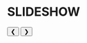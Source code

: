 # SLIDESHOW

<meta name="viewport" content="width=device-width, initial-scale=1">
<link rel="stylesheet" href="https://www.w3schools.com/w3css/4/w3.css">
<style>
.mySlides {display:none;}
</style>
<body>

<div class="w3-content w3-display-container">

<div class="w3-display-container mySlides">
  <img src="/img/HerderVan.jpg" style="width:100%">
  <div class="w3-display-topleft w3-large w3-container w3-padding-16 w3-purple">
    Herder van
  </div>
</div>

<div class="w3-display-container mySlides">
  <img src="/img/Landini.jpg" style="width:100%">
  <div class="w3-display-topleft w3-large w3-container w3-padding-16 w3-yellow">
    Landini
  </div>
</div>

<div class="w3-display-container mySlides">
  <img src="/img/LucernePostRain.jpg" style="width:100%">
  <div class="w3-display-topleft w3-large w3-container w3-padding-16 w3-purple">
    Lucerne Land Post Rain
  </div>
</div>

<div class="w3-display-container mySlides">
  <img src="/img/PerdelandPostRain.jpg" style="width:100%">
  <div class="w3-display-topleft w3-large w3-container w3-padding-16 w3-yellow">
    Horse Camp After Rain
  </div>
</div>

<div class="w3-display-container mySlides">
  <img src="/img/RichardFlowers.jpg" style="width:100%">
  <div class="w3-display-topleft w3-large w3-container w3-padding-16 w3-purple">
    Richards Land Flowers After Rain
  </div>
</div>

<div class="w3-display-container mySlides">
  <img src="/img/RichardsLandAfterRAin.jpg" style="width:100%">
  <div class="w3-display-topleft w3-large w3-container w3-padding-16 w3-yellow">
    Richards Land Growth After Rain
  </div>
</div>

<div class="w3-display-container mySlides">
  <img src="/img/RichardsRainGrowth.jpg" style="width:100%">
  <div class="w3-display-topleft w3-large w3-container w3-padding-16 w3-purple">
    Richards Land Rain growth
  </div>
</div>

<div class="w3-display-container mySlides">
  <img src="/img/RichardsWerf.jpg" style="width:100%">
  <div class="w3-display-topleft w3-large w3-container w3-padding-16 w3-yellow">
    Richards Land & Werfgebou
  </div>
</div>

<div class="w3-display-container mySlides">
  <img src="/img/sannaskop1.jpg" style="width:100%">
  <div class="w3-display-topleft w3-large w3-container w3-padding-16 w3-purple">
    Sannaskop 1
  </div>
</div>

<div class="w3-display-container mySlides">
  <img src="/img/sannaskop2.jpg" style="width:100%">
  <div class="w3-display-topleft w3-large w3-container w3-padding-16 w3-yellow">
    Sannaskop 2
  </div>
</div>

<div class="w3-display-container mySlides">
  <img src="/img/sannaskop3.jpg" style="width:100%">
  <div class="w3-display-topleft w3-large w3-container w3-padding-16 w3-purple">
    Sannaskop 3
  </div>
</div>

<div class="w3-display-container mySlides">
  <img src="/img/sannaskop5.jpg" style="width:100%">
  <div class="w3-display-topleft w3-large w3-container w3-padding-16 w3-yellow">
    Sannaskop 4
  </div>
</div>

<div class="w3-display-container mySlides">
  <img src="/img/sannaskop6.jpg" style="width:100%">
  <div class="w3-display-topleft w3-large w3-container w3-padding-16 w3-blue">
    Sannaskop 5
  </div>
</div>

<button class="w3-button w3-display-left w3-black" onclick="plusDivs(-1)">&#10094;</button>
<button class="w3-button w3-display-right w3-black" onclick="plusDivs(1)">&#10095;</button>

</div>

<script>
var slideIndex = 1;
showDivs(slideIndex);

function plusDivs(n) {
  showDivs(slideIndex += n);
}

function showDivs(n) {
  var i;
  var x = document.getElementsByClassName("mySlides");
  if (n > x.length) {slideIndex = 1}
  if (n < 1) {slideIndex = x.length}
  for (i = 0; i < x.length; i++) {
     x[i].style.display = "none";  
  }
  x[slideIndex-1].style.display = "block";  
}
</script>